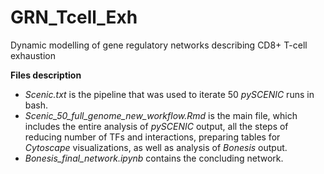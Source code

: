 # GRN_Tcell_Exh
Dynamic modelling of gene regulatory networks describing CD8+ T-cell exhaustion

**Files description**
- *Scenic.txt* is the pipeline that was used to iterate 50 *pySCENIC* runs in bash. 
- *Scenic_50_full_genome_new_workflow.Rmd* is the main file, which includes the entire analysis of *pySCENIC* output, all the steps of reducing number of TFs and interactions, preparing tables for *Cytoscape* visualizations, as well as analysis of *Bonesis* output.
- *Bonesis_final_network.ipynb* contains the concluding network.
